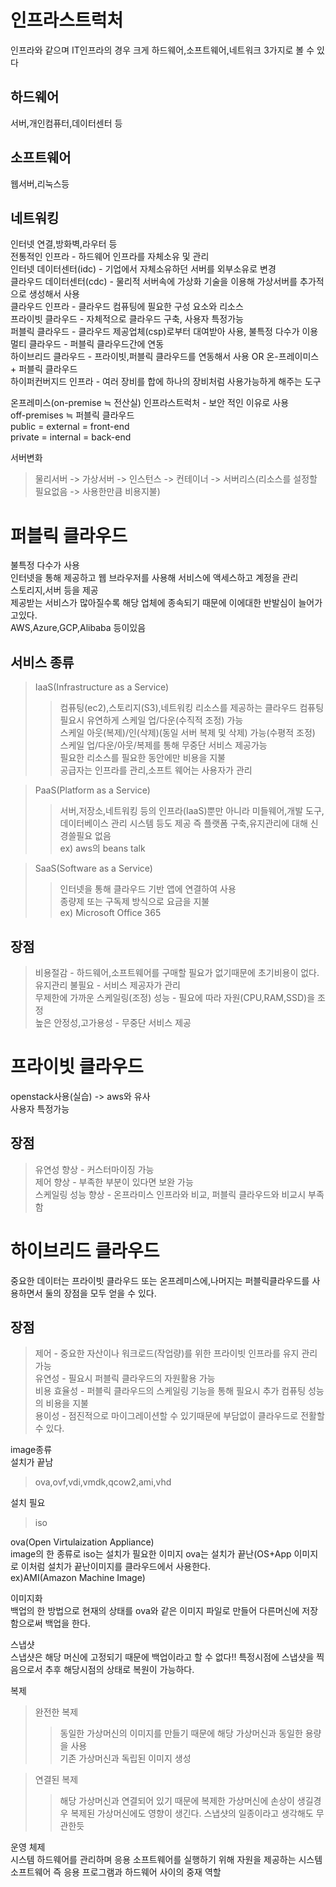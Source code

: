 # 인프라스트럭처
인프라와 같으며 IT인프라의 경우 크게 하드웨어,소프트웨어,네트워크 3가지로 볼 수 있다
## 하드웨어
서버,개인컴퓨터,데이터센터 등
## 소프트웨어
웹서버,리눅스등
## 네트워킹
인터넷 연결,방화벽,라우터 등<br/>
전통적인 인프라 - 하드웨어 인프라를 자체소유 및 관리<br/>
인터넷 데이터센터(idc) - 기업에서 자체소유하던 서버를 외부소유로 변경<br/>
클라우드 데이터센터(cdc) - 물리적 서버속에 가상화 기술을 이용해 가상서버를 추가적으로 생성해서 사용<br/>
클라우드 인프라 - 클라우드 컴퓨팅에 필요한 구성 요소와 리소스<br/>
프라이빗 클라우드 - 자체적으로 클라우드 구축, 사용자 특정가능<br/>
퍼블릭 클라우드 - 클라우드 제공업체(csp)로부터 대여받아 사용, 불특정 다수가 이용<br/>
멀티 클라우드 - 퍼블릭 클라우드간에 연동<br/>
하이브리드 클라우드 - 프라이빗,퍼블릭 클라우드를 연동해서 사용 OR 온-프레이미스 + 퍼블릭 클라우드<br/>
하이퍼컨버지드 인프라 - 여러 장비를 합에 하나의 장비처럼 사용가능하게 해주는 도구<br/>

온프레미스(on-premise ≒ 전산실) 인프라스트럭처 - 보안 적인 이유로 사용<br/>
off-premises ≒ 퍼블릭 클라우드<br/>
public = external = front-end<br/>
private = internal = back-end<br/>

서버변화
> 물리서버 -> 가상서버 -> 인스턴스 -> 컨테이너 -> 서버리스(리소스를 설정할 필요없음 -> 사용한만큼 비용지불)
# 퍼블릭 클라우드
불특정 다수가 사용<br/>
인터넷을 통해 제공하고 웹 브라우저를 사용해 서비스에 액세스하고 계정을 관리<br/>
스토리지,서버 등을 제공<br/>
제공받는 서비스가 많아질수록 해당 업체에 종속되기 때문에 이에대한 반발심이 늘어가고있다.<br/>
AWS,Azure,GCP,Alibaba 등이있음<br/>
## 서비스 종류<br/>
> IaaS(Infrastructure as a Service)
> > 컴퓨팅(ec2),스토리지(S3),네트워킹 리소스를 제공하는 클라우드 컴퓨팅   
필요시 유연하게 스케일 업/다운(수직적 조정) 가능   
스케일 아웃(복제)/인(삭제)(동일 서버 복제 및 삭제) 가능(수평적 조정)   
스케일 업/다운/아웃/복제를 통해 무중단 서비스 제공가능   
필요한 리소스를 필요한 동안에만 비용을 지불   
공급자는 인프라를 관리,소프트 웨어는 사용자가 관리  

> PaaS(Platform as a Service)
>>서버,저장소,네트워킹 등의 인프라(IaaS)뿐만 아니라 미들웨어,개발 도구,데이터베이스 관리 시스템 등도 제공 즉 플랫폼 구축,유지관리에 대해 신경쓸필요 없음   
ex) aws의 beans talk   

> SaaS(Software as a Service)
>> 인터넷을 통해 클라우드 기반 앱에 연결하여 사용   
종량제 또는 구독제 방식으로 요금을 지불   
ex) Microsoft Office 365   

## 장점
> 비용절감 - 하드웨어,소프트웨어를 구매할 필요가 없기때문에 초기비용이 없다.   
유지관리 불필요 - 서비스 제공자가 관리   
무제한에 가까운 스케일링(조정) 성능 - 필요에 따라 자원(CPU,RAM,SSD)을 조정   
높은 안정성,고가용성 - 무중단 서비스 제공   

# 프라이빗 클라우드
openstack사용(실습) -> aws와 유사   
사용자 특정가능   

## 장점
> 유연성 향상 - 커스터마이징 가능   
제어 향상 - 부족한 부분이 있다면 보완 가능   
스케일링 성능 향상 - 온프라미스 인프라와 비교, 퍼블릭 클라우드와 비교시 부족함   

# 하이브리드 클라우드
중요한 데이터는 프라이빗 클라우드 또는 온프레미스에,나머지는 퍼블릭클라우드를 사용하면서 둘의 장점을 모두 얻을 수 있다.   

## 장점
> 제어 - 중요한 자산이나 워크로드(작업량)를 위한 프라이빗 인프라를 유지 관리 가능   
유연성 - 필요시 퍼블릭 클라우드의 자원활용 가능   
비용 효율성 - 퍼블릭 클라우드의 스케일링 기능을 통해 필요시 추가 컴퓨팅 성능의 비용을 지불   
용이성 - 점진적으로 마이그레이션할 수 있기때문에 부담없이 클라우드로 전활할 수 있다.   

image종류   
설치가 끝남   
> ova,ovf,vdi,vmdk,qcow2,ami,vhd

설치 필요
> iso

ova(Open Virtulaization Appliance)   
image의 한 종류로 iso는 설치가 필요한 이미지 ova는 설치가 끝난(OS+App 이미지로 이처럼 설치가 끝난이미지를 클라우드에서 사용한다.   
ex)AMI(Amazon Machine Image)   

이미지화   
백업의 한 방법으로 현재의 상태를 ova와 같은 이미지 파일로 만들어 다른머신에 저장함으로써 백업을 한다.   

스냅샷   
스냅샷은 해당 머신에 고정되기 때문에 백업이라고 할 수 없다!! 특정시점에 스냅샷을 찍음으로서 추후 해당시점의 상태로 복원이 가능하다.   


복제   
>완전한 복제   
>> 동일한 가상머신의 이미지를 만들기 때문에 해당 가상머신과 동일한 용량을 사용   
기존 가상머신과 독립된 이미지 생성   

>연결된 복제
>> 해당 가상머신과 연결되어 있기 때문에 복제한 가상머신에 손상이 생길경우 복제된 가상머신에도 영향이 생긴다. 스냅샷의 일종이라고 생각해도 무관한듯   

운영 체제   
시스템 하드웨어를 관리하며 응용 소프트웨어를 실행하기 위해 자원을 제공하는 시스템 소프트웨어 즉 응용 프로그램과 하드웨어 사이의 중재 역할